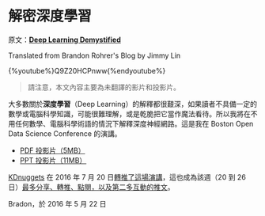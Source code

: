 # 解密深度學習

原文：[**Deep Learning Demystified**](https://brohrer.github.io/deep_learning_demystified.html)

Translated from Brandon Rohrer's Blog by Jimmy Lin

{%youtube%}Q9Z20HCPnww{%endyoutube%}

> 請注意，本文內容主要為未翻譯的影片和投影片。

大多數關於**深度學習**（Deep Learning）的解釋都很艱深，如果讀者不具備一定的數學或電腦科學知識，可能很難理解，或是乾脆把它當作魔法看待。所以我將在不用任何數學、電腦科學術語的情況下解釋深度神經網路。這是我在 Boston Open Data Science Conference 的演講。

* [PDF 投影片（5MB）](https://github.com/brohrer/public-hosting/raw/master/deep_learning_demystified.pdf)
* [PPT 投影片（11MB）](https://github.com/brohrer/public-hosting/raw/master/deep_learning_demystified.pptx)

[KDnuggets](http://www.kdnuggets.com/) 在 2016 年 7 月 20 日[轉推了這場演講](https://twitter.com/kdnuggets/status/755875002310856704/photo/1)，這也成為該週（20 到 26 日）[最多分享、轉推、點閱，以及第二多互動的推文](http://www.kdnuggets.com/2016/07/top-tweets-jul20-26.html)。

Bradon，於 2016 年 5 月 22 日